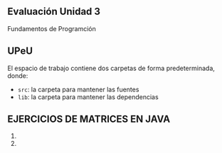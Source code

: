 ## Evaluación Unidad 3

Fundamentos de Programción

## UPeU

El espacio de trabajo contiene dos carpetas de forma predeterminada, donde:

- `src`: la carpeta para mantener las fuentes
- `lib`: la carpeta para mantener las dependencias 

## EJERCICIOS DE MATRICES EN JAVA

1.
2. 